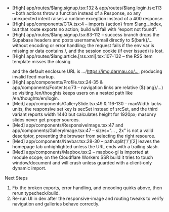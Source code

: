  - [High] app/routes/$lang.signup.tsx:132 & app/routes/$lang.login.tsx:113 – both actions throw a function instead of a Response, so any unexpected intent raises a runtime exception instead of a 400 response.
  - [High] app/components/CTA.tsx:4 – imports {action} from $lang._index, but that route exports no action; build will fail with “export not found”.
  - [High] app/routes/$lang.signup.tsx:83-112 – success branch drops the Supabase headers and posts username/email directly to ${bark}/… without encoding or error handling; the request fails if the env var is missing or data
    contains /, and the session cookie (if ever issued) is lost.
  - [High] app/routes/$lang.article.[rss.xml].tsx:107-132 – the RSS item template misses the closing </p> and the default enclosure URL is …/https://img.darmau.co/…, producing invalid feed markup.
  - [High] app/components/Profile.tsx:24-35 & app/components/Footer.tsx:73 – navigation links are relative (${lang}/…) so visiting /en/thoughts keeps users on a nested path like /en/thoughts/en/login.
  - [Med] app/components/GallerySlide.tsx:49 & 116-130 – maxWidth lacks units, the responsive set key is secSet instead of srcSet, and the third variant reports width 1440 but calculates height for 1920px; masonry slides never get
    proper sources.
  - [Med] app/components/ResponsiveImage.tsx:47 and app/components/GalleryImage.tsx:47 – sizes="… , 2x" is not a valid descriptor, preventing the browser from selecting the right resource.
  - [Med] app/components/Navbar.tsx:28-30 – path.split('/')[2] leaves the homepage tab unhighlighted unless the URL ends with a trailing slash.
  - [Med] app/components/Mapbox.tsx:2 – mapbox-gl is imported at module scope; on the Cloudflare Workers SSR build it tries to touch window/document and will crash unless guarded with a client-only dynamic import.

  Next Steps

  1. Fix the broken exports, error handling, and encoding quirks above, then rerun typecheck/build.
  2. Re-run UI in dev after the responsive-image and routing tweaks to verify navigation and galleries behave correctly.
